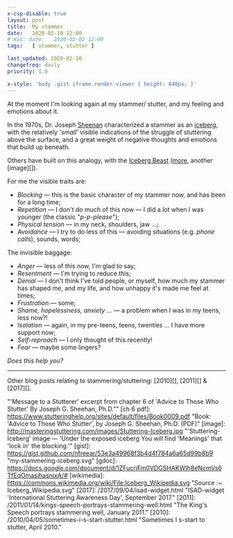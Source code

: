 ```yaml
---
x-csp-disable: true
layout: post
title:  My stammer
date:   2020-02-10 12:00
# Was: date:   2020-02-02 12:00
tags:   [ stammer, stutter ]

last_updated: 2020-02-10
changefreq: daily
priority: 1.0

x-style: 'body .gist iframe.render-viewer { height: 640px; }'
---
```


<script src="https://gist.github.com/nfreear/53e3a49968f3b4d4f784a6a65d99b8b9.js"></script>

At the moment I'm looking again at my stammer/ stutter, and my feeling and emotions about it.

In the 1970s, Dr. Joseph [Sheenan][] characterized a stammer as an [iceberg][],
with the relatively '_small_' visible indications of the struggle of stuttering above the surface,
and a great weight of negative thoughts and emotions that build up beneath.

Others have built on this analogy, with the [Iceberg Beast][] ([more][], another [image][]).

For me the visible traits are:

 * _Blocking_ — this is the basic character of my stammer now, and has been for a long time;
 * _Repetition_ — I don't do much of this now — I did a lot when I was younger (the classic "_p-p-please_");
 * _Physical tension_ — in my neck, shoulders, jaw ...;
 * _Avoidance_ — I try to do less of this — avoiding situations (e.g. _phone calls_), sounds, words;

The invisible baggage:

 * _Anger_ — less of this now, I'm glad to say;
 * _Resentment_ — I'm trying to reduce this;
 * _Denial_ — I don't think I've told people, or myself, how much my stammer has shaped me, and my life, and how unhappy it's made me feel at times;
 * _Frustration_ — some;
 * _Shame, hopelessness, anxiety ..._ — a problem when I was in my teens, less now?!
 * _Isolation_ — again, in my pre-teens, teens, twenties ... I have more support now;
 * _Self-reproach_ — I only thought of this recently!
 * _Fear_ — maybe some lingers?

_Does this help you?_

---
Other blog posts relating to stammering/stuttering: [2010][], [2011][] & [2017][].

[iceberg beast]: https://magicwordstherapy.co.uk/blog-posts/2019/9/17/stammering-and-the-iceberg-beast
  "A 2019 post by Frankie Patterson ... 'Dr Rick Arenas'"
[more]: https://duckduckgo.com/?q=mastering+stuttering+iceberg "Search on Duck Duck Go"
[sheenan]: https://www.stutteringhelp.org/content/attacking-iceberg
  "'Attacking the Iceberg of Stuttering: Icepicks, Axes, and Sunshine!', By Larry Molt, Ph.D."
[iceberg]: https://www.stutteringhelp.org/message-stutterer
  "'Message to a Stutterer' excerpt from chapter 6 of 'Advice to Those Who Stutter' By Joseph G. Sheehan, Ph.D.""
[ch 6 pdf]: https://www.stutteringhelp.org/sites/default/files/Book0009.pdf
  "Book: 'Advice to Those Who Stutter', by Joseph G. Sheehan, Ph.D. (PDF)"
[image]: http://masteringstuttering.com/images/Stuttering-Iceberg.jpg
  "'Stuttering-Iceberg' image — 'Under the exposed iceberg You will find 'Meanings' that 'lock in' the blocking.'"
[gist]: https://gist.github.com/nfreear/53e3a49968f3b4d4f784a6a65d99b8b9 "my-stammering-iceberg.svg"
[gdoc]: https://docs.google.com/document/d/1ZFucriFm0VDGSHAKWIh8eNcmVs6TfEqOmasihasnjxA/#
[wikimedia]: https://commons.wikimedia.org/wiki/File:Iceberg_Wikipedia.svg
  "Source :~ Iceberg_Wikipedia.svg"
[2017]: /2017/09/04/isad-widget.html
  "ISAD-widget 'International Stuttering Awareness Day', September 2017."
[2011]: /2011/01/14/kings-speech-portrays-stammering-well.html
  "The King's Speech portrays stammering well, January 2011."
[2010]: /2010/04/05/sometimes-i-s-start-stutter.html
  "Sometimes I s-start to stutter, April 2010."
